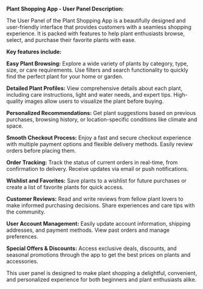 **Plant Shopping App - User Panel Description:**

The User Panel of the Plant Shopping App is a beautifully designed and user-friendly interface that provides customers with a seamless shopping experience. It is packed with features to help plant enthusiasts browse, select, and purchase their favorite plants with ease. 

**Key features include:**

**Easy Plant Browsing:** Explore a wide variety of plants by category, type, size, or care requirements. Use filters and search functionality to quickly find the perfect plant for your home or garden.

**Detailed Plant Profiles:** View comprehensive details about each plant, including care instructions, light and water needs, and expert tips. High-quality images allow users to visualize the plant before buying.

**Personalized Recommendations:** Get plant suggestions based on previous purchases, browsing history, or location-specific conditions like climate and space.

**Smooth Checkout Process:** Enjoy a fast and secure checkout experience with multiple payment options and flexible delivery methods. Easily review orders before placing them.

**Order Tracking:** Track the status of current orders in real-time, from confirmation to delivery. Receive updates via email or push notifications.

**Wishlist and Favorites:** Save plants to a wishlist for future purchases or create a list of favorite plants for quick access.

**Customer Reviews:** Read and write reviews from fellow plant lovers to make informed purchasing decisions. Share experiences and care tips with the community.

**User Account Management:** Easily update account information, shipping addresses, and payment methods. View past orders and manage preferences.

**Special Offers & Discounts:** Access exclusive deals, discounts, and seasonal promotions through the app to get the best prices on plants and accessories.

This user panel is designed to make plant shopping a delightful, convenient, and personalized experience for both beginners and plant enthusiasts alike.
